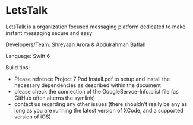 # LetsTalk
LetsTalk is a organization focused messaging platform dedicated to make instant messaging secure and easy

Developers/Team:
Shreyaan Arora
&
Abdulrahman Baflah

Language: Swift 6

Build tips:
- Please refrence Project 7 Pod Install.pdf to setup and install the necessary dependencies as described within the document 
- please check the connection of the GoogleServce-Info.plist file (as GitHub often alterns the symlink)
- contact us regarding any other issues (there shouldn't really be any as long as you are running the latest version of XCode, and a supported version of iOS)
